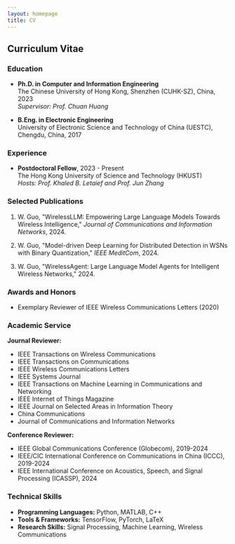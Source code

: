 ```yaml
---
layout: homepage
title: CV
---
```


## Curriculum Vitae

### Education

- **Ph.D. in Computer and Information Engineering**  
  The Chinese University of Hong Kong, Shenzhen (CUHK-SZ), China, 2023  
  *Supervisor: Prof. Chuan Huang*

- **B.Eng. in Electronic Engineering**  
  University of Electronic Science and Technology of China (UESTC), Chengdu, China, 2017

### Experience

- **Postdoctoral Fellow**, 2023 - Present  
  The Hong Kong University of Science and Technology (HKUST)  
  *Hosts: Prof. Khaled B. Letaief and Prof. Jun Zhang*

### Selected Publications

1. W. Guo, "WirelessLLM: Empowering Large Language Models Towards Wireless Intelligence," *Journal of Communications and Information Networks*, 2024.

2. W. Guo, "Model-driven Deep Learning for Distributed Detection in WSNs with Binary Quantization," *IEEE MeditCom*, 2024.

3. W. Guo, "WirelessAgent: Large Language Model Agents for Intelligent Wireless Networks," 2024.

### Awards and Honors

- Exemplary Reviewer of IEEE Wireless Communications Letters (2020)

### Academic Service

**Journal Reviewer:**
- IEEE Transactions on Wireless Communications
- IEEE Transactions on Communications
- IEEE Wireless Communications Letters
- IEEE Systems Journal
- IEEE Transactions on Machine Learning in Communications and Networking
- IEEE Internet of Things Magazine
- IEEE Journal on Selected Areas in Information Theory
- China Communications
- Journal of Communications and Information Networks

**Conference Reviewer:**
- IEEE Global Communications Conference (Globecom), 2019-2024
- IEEE/CIC International Conference on Communications in China (ICCC), 2019-2024
- IEEE International Conference on Acoustics, Speech, and Signal Processing (ICASSP), 2024

### Technical Skills

- **Programming Languages:** Python, MATLAB, C++
- **Tools & Frameworks:** TensorFlow, PyTorch, LaTeX
- **Research Skills:** Signal Processing, Machine Learning, Wireless Communications 